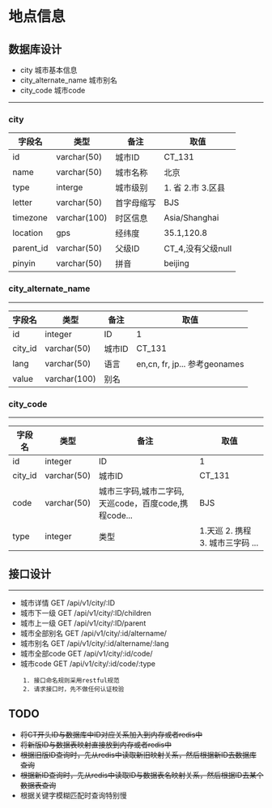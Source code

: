 # 地点信息

## 数据库设计

- city 城市基本信息
- city_alternate_name 城市别名
- city_code 城市code

---

### city

| 字段名 | 类型 | 备注 | 取值 |
|-       | -    | -    | -    |
| id     | varchar(50) | 城市ID   | CT_131 |
| name   | varchar(50) | 城市名称 | 北京 | 
| type     | interge | 城市级别 | 1. 省 2.市 3.区县 |
| letter | varchar(50) | 首字母缩写 | BJS |
| timezone | varchar(100) | 时区信息 | Asia/Shanghai |
| location | gps |   经纬度 | 35.1,120.8 |
| parent_id | varchar(50) | 父级ID | CT_4,没有父级null |
| pinyin   | varchar(50)  | 拼音   | beijing |


### city_alternate_name
---

| 字段名 | 类型 | 备注 | 取值 |
|-       | -    | -    | -    |
| id     | integer | ID | 1 |
| city_id| varchar(50) | 城市ID | CT_131 |
| lang   | varchar(50) | 语言 | en,cn, fr, jp... 参考geonames|
| value  | varchar(100) | 别名 |



### city_code
---

| 字段名 | 类型 | 备注 | 取值 |
|-       | -    | -    | -    |
| id     | integer | ID | 1   |
| city_id | varchar(50) | 城市ID | CT_131 |
| code   | varchar(50) | 城市三字码,城市二字码,天巡code，百度code,携程code...| BJS | 
| type   | integer | 类型 | 1.天巡 2. 携程 3. 城市三字码 ...|



## 接口设计
---

- 城市详情     GET /api/v1/city/:ID
- 城市下一级   GET /api/v1/city/:ID/children
- 城市上一级   GET /api/v1/city/:ID/parent
- 城市全部别名 GET /api/v1/city/:id/altername/
- 城市别名     GET /api/v1/city/:id/altername/:lang
- 城市全部code GET /api/v1/city/:id/code/
- 城市code     GET /api/v1/city/:id/code/:type

```
    1. 接口命名规则采用restful规范
    2. 请求接口时，先不做任何认证校验
```

## TODO

- ~~将CT开头ID与数据库中ID对应关系加入到内存或者redis中~~
- ~~将新版ID与数据表映射直接放到内存或者redis中~~
- ~~根据旧版ID查询时，先从redis中读取新旧映射关系，然后根据新ID去数据库查询~~
- ~~根据新ID查询时，先从redis中读取ID与数据表名映射关系，然后根据ID去某个数据表查询~~
- 根据关键字模糊匹配时查询特别慢